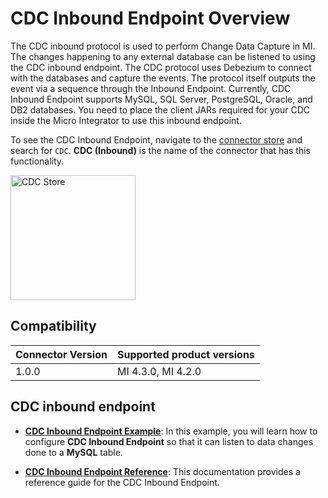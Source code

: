 # CDC Inbound Endpoint Overview

The CDC inbound protocol is used to perform Change Data Capture in MI. The changes happening to any external database can be listened to using the CDC inbound endpoint. The CDC protocol uses Debezium to connect with the databases and capture the events. The protocol itself outputs the event via a sequence through the Inbound Endpoint. Currently, CDC Inbound Endpoint supports MySQL, SQL Server, PostgreSQL, Oracle, and DB2 databases. You need to place the client JARs required for your CDC inside the Micro Integrator to use this inbound endpoint.

To see the CDC Inbound Endpoint, navigate to the [connector store](https://store.wso2.com/) and search for `CDC`. **CDC (Inbound)** is the name of the connector that has this functionality.

<img src="{{base_path}}/assets/img/integrate/connectors/cdc-store.png" title="CDC Store" width="200" alt="CDC Store"/>

## Compatibility

| Connector Version | Supported product versions |
| ------------- |-------------|
| 1.0.0    | MI 4.3.0, MI 4.2.0 |

## CDC inbound endpoint

* **[CDC Inbound Endpoint Example]({{base_path}}/reference/connectors/cdc-inbound-endpoint/cdc-inbound-endpoint-example)**: In this example, you will learn how to configure **CDC Inbound Endpoint** so that it can listen to data changes done to a **MySQL** table. 

* **[CDC Inbound Endpoint Reference]({{base_path}}/reference/connectors/cdc-inbound-endpoint/cdc-inbound-endpoint-config)**: This documentation provides a reference guide for the CDC Inbound Endpoint.
